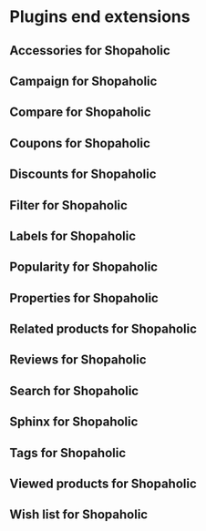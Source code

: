# Plugins end extensions

## Accessories for Shopaholic

## Campaign for Shopaholic

## Compare for Shopaholic

## Coupons for Shopaholic

## Discounts for Shopaholic

## Filter for Shopaholic

## Labels for Shopaholic

## Popularity for Shopaholic

## Properties for Shopaholic

## Related products for Shopaholic

## Reviews for Shopaholic

## Search for Shopaholic

## Sphinx for Shopaholic

## Tags for Shopaholic

## Viewed products for Shopaholic

## Wish list for Shopaholic